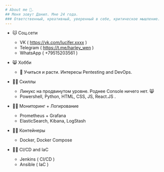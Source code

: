 ```yaml
---
# About me 👋. 
## Меня зовут Данил. Мне 24 года. 
### Ответственный, креативный, уверенный в себе, критическое мышление. Начал изучать специализацию DevOps и все процессы связанные с ней.
---
```


- 🐱 Соц.сети
  - VK ( https://vk.com/lucifer.xxxx )
  - Telegram ( https://t.me/harley_wen )
  - WhatsApp ( +79515203561 )
- 😸 Хобби
  - 👾 Учиться и расти. Интересы Pentesting and DevOps.

- 🧑‍💻 Скиллы
  - Линукс на продвинутом уровне. Роднее Console ничего нет. 😸
  - Powershell, Python, HTML, CSS, JS, React.JS .
- 🧑‍💻 Мониторинг + Логирование
  - Prometheus + Grafana
  - ElasticSearch, Kibana, LogStash
- 🧑‍💻 Контейнеры
  - Docker, Docker Compose
- 🧑‍💻 CI/CD and IaC
  - Jenkins ( CI/CD )
  - Ansible ( IaC )


